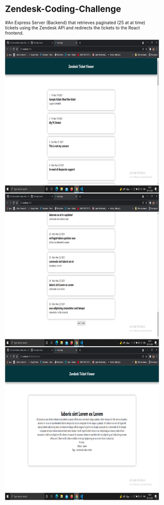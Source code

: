 # Zendesk-Coding-Challenge
#An Express Server (Backend) that retrieves paginated (25 at at time) tickets using the Zendesk API and redirects the tickets to the React frontend.

<img src="Tickets Screen.png" width="1000" height="500">
<img src="Pagination Screen.png" width="1000" height="500">
<img src="Detailed Ticket Screen.png" width="1000" height="500">


